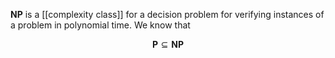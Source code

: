 **NP** is a [[complexity class]] for a decision problem for verifying instances of a problem in polynomial time. We know that

$$
\mathbf{P} \subseteq \mathbf{NP}
$$